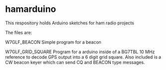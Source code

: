 # hamarduino
This respository holds Arduino sketches for ham radio projects

The files are:

W7GLF_BEACON
  Simple program for a beacon

W7GLF_GRID_SQUARE
  Program for a arduino inside of a BG7TBL 10 MHz reference to
decode GPS output into a 6 digit grid square.  Also included is a CW beacon keyer which can send CQ and BEACON type messages.
